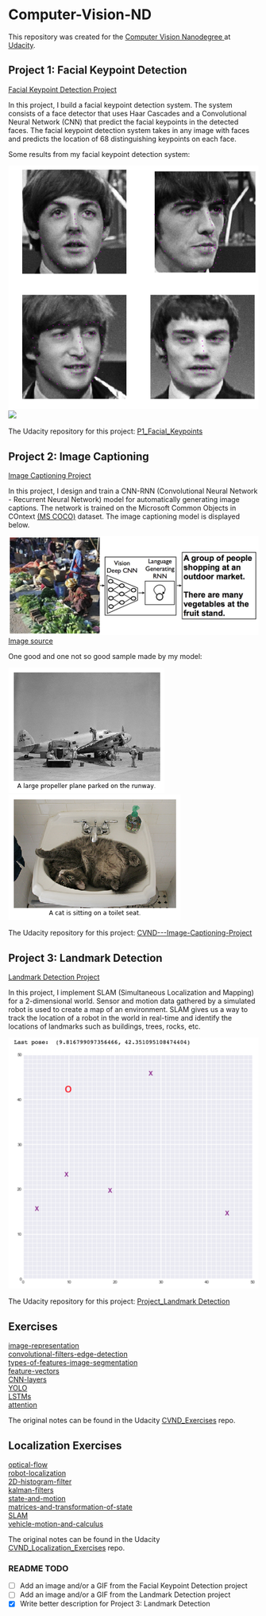 # Computer-Vision-ND
This repository was created for the [Computer Vision Nanodegree ](https://www.udacity.com/course/computer-vision-nanodegree--nd891) at [Udacity](https://Udacity.com).

## Project 1: Facial Keypoint Detection

[Facial Keypoint Detection Project](project_1_facial_keypoints)<br/>

In this project, I build a facial keypoint detection system. The system consists of a face detector that uses Haar Cascades and a Convolutional Neural Network (CNN) that predict the facial keypoints in the detected faces. The facial keypoint detection system takes in any image with faces and predicts the location of 68 distinguishing keypoints on each face.

Some results from my facial keypoint detection system:

<img src="images/beatles_resnet.png" width="512">
<img src="gifs/face_mask_test.gif?" width="512"><br>

The Udacity repository for this project: [P1_Facial_Keypoints](https://github.com/udacity/P1_Facial_Keypoints)

## Project 2: Image Captioning

[Image Captioning Project](project_2_image_captioning_project)<br/>

In this project, I design and train a CNN-RNN (Convolutional Neural Network - Recurrent Neural Network) model for  automatically generating image captions. The network is trained on the Microsoft Common Objects in COntext [(MS COCO)](http://cocodataset.org/#home) dataset. The image captioning model is displayed below.

![Image Captioning Model](images/cnn_rnn_model.png?raw=true) [Image source](https://arxiv.org/pdf/1411.4555.pdf)

One good and one not so good sample made by my model:

![sample_171](images/sample_171.png?raw=true)<br/>
![sample_193](images/sample_193.png?raw=true)<br/>

The Udacity repository for this project: [CVND---Image-Captioning-Project](https://github.com/udacity/CVND---Image-Captioning-Project)

## Project 3: Landmark Detection

[Landmark Detection Project](project_3_landmark_detection)<br/>

In this project, I implement SLAM (Simultaneous Localization and Mapping) for a 2-dimensional world.  Sensor and motion data gathered by a simulated robot is used to create a map of an environment. SLAM gives us a way to track the location of a robot in the world in real-time and identify the locations of landmarks such as buildings, trees, rocks, etc.

 <img src="images/robot_world.png?" width="512">

The Udacity repository for this project: [Project_Landmark Detection](https://github.com/udacity/CVND_Localization_Exercises/tree/master/Project_Landmark%20Detection)

## Exercises

[image-representation](exercises/1_1_Image_Representation)<br/>
[convolutional-filters-edge-detection](exercises/1_2_Convolutional_Filters_Edge_Detection)<br/>
[types-of-features-image-segmentation](exercises/1_3_Types_of_Features_Image_Segmentation)<br/>
[feature-vectors](exercises/1_4_Feature_Vectors)<br/>
[CNN-layers](exercises/1_5_CNN_Layers)<br/>
[YOLO](exercises/2_2_YOLO)<br/>
[LSTMs](exercises/2_4_LSTMs)<br/>
[attention](exercises/2_6_Attention)<br/>

The original notes can be found in the Udacity [CVND_Exercises](https://github.com/udacity/CVND_Exercises) repo.

##  Localization Exercises

[optical-flow](localization_exercises/4_1_Optical_Flow)<br/>
[robot-localization](localization_exercises/4_2_Robot_Localization)<br/>
[2D-histogram-filter](localization_exercises/4_3_2D_Histogram_Filter)<br/>
[kalman-filters](localization_exercises/4_4_Kalman_Filters)<br/>
[state-and-motion](localization_exercises/4_5_State_and_Motion)<br/>
[matrices-and-transformation-of-state](localization_exercises/4_6_Matrices_and_Transformation_of_State)<br/>
[SLAM](localization_exercises/4_7_SLAM)<br/>
[vehicle-motion-and-calculus](localization_exercises/4_8_Vehicle_Motion_and_Calculus)<br/>

The original notes can be found in the Udacity [CVND_Localization_Exercises](https://github.com/udacity/CVND_Localization_Exercises) repo.



### README TODO
- [ ] Add an image and/or a GIF from the Facial Keypoint Detection project
- [ ] Add an image and/or a GIF from the Landmark Detection project
- [x] Write better description for Project 3: Landmark Detection
